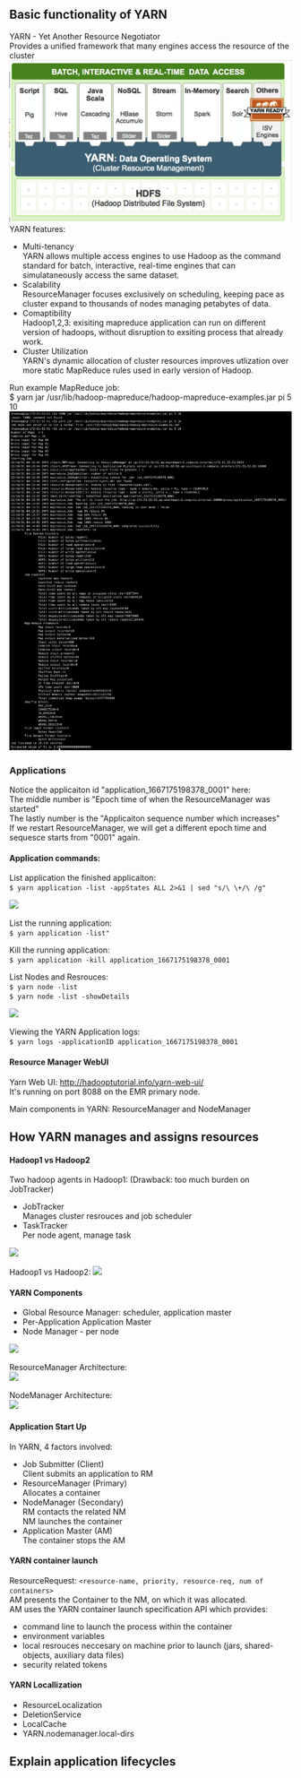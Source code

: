## Basic functionality of YARN
YARN - Yet Another Resource Negotiator<br/>
Provides a unified framework that many engines access the resource of the cluster
<img src="https://github.com/CorrineTan/Understanding-Hadoop-with-AWS-EMR/blob/main/Image/yarn_overall.png">
YARN features:
- Multi-tenancy<br/>
YARN allows multiple access engines to use Hadoop as the command standard for batch, interactive, real-time engines that can simulataneously access the same dataset.<br/>
- Scalability<br/>
ResourceManager focuses exclusively on scheduling, keeping pace as cluster expand to thousands of nodes managing petabytes of data.<br/>
- Comaptibility<br/>
Hadoop1,2,3: exisiting mapreduce application can run on different version of hadoops, without disruption to exsiting process that already work. <br/>
- Cluster Utilization <br/>
YARN's dynamic allocation of cluster resources improves utlization over more static MapReduce rules used in early version of Hadoop.

Run example MapReduce job:<br/>
$ yarn jar /usr/lib/hadoop-mapreduce/hadoop-mapreduce-examples.jar pi 5 10
<img src="https://github.com/CorrineTan/Understanding-Hadoop-with-AWS-EMR/blob/main/Image/example_mapreduce_job.png">

### Applications
Notice the applicaiton id "application_1667175198378_0001" here:<br/>
The middle number is "Epoch time of when the ResourceManager was started"<br/>
The lastly number is the "Applicaiton sequence number which increases"<br/>
If we restart ResourceManager, we will get a different epoch time and sequesce starts from "0001" again.

#### Application commands:
List application the finished applicaiton: <br/>
```$ yarn application -list -appStates ALL 2>&1 | sed "s/\ \+/\ /g"```

<img src="https://github.com/CorrineTan/Understanding-Hadoop-with-AWS-EMR/blob/main/Image/mapreduce_list_application.png">

List the running application: <br/>
```$ yarn application -list"```

Kill the running application: <br/>
```$ yarn application -kill application_1667175198378_0001```

List Nodes and Resrouces: <br/>
```$ yarn node -list``` <br/>
```$ yarn node -list -showDetails``` 

<img src="https://github.com/CorrineTan/Understanding-Hadoop-with-AWS-EMR/blob/main/Image/yarn_node_list.png">

Viewing the YARN Application logs: <br/>
```$ yarn logs -applicationID application_1667175198378_0001``` <br/>

#### Resource Manager WebUI
Yarn Web UI: http://hadooptutorial.info/yarn-web-ui/ <br/>
It's running on port 8088 on the EMR primary node.

Main components in YARN: ResourceManager and NodeManager

## How YARN manages and assigns resources

#### Hadoop1 vs Hadoop2

Two hadoop agents in Hadoop1: (Drawback: too much burden on JobTracker) <br/> 
 - JobTracker <br/>
Manages cluster resrouces and job scheduler <br/>
 - TaskTracker <br/>
Per node agent, manage task 

<img src="https://github.com/CorrineTan/Understanding-Hadoop-with-AWS-EMR/blob/main/Image/yarn_jobtracker_tasktracker.png">

Hadoop1 vs Hadoop2:
<img src="https://github.com/CorrineTan/Understanding-Hadoop-with-AWS-EMR/blob/main/Image/hadoop1_vs_hadoop2.png">

#### YARN Components
 - Global Resource Manager: scheduler, application master
 - Per-Application Application Master
 - Node Manager - per node

<img src="https://github.com/CorrineTan/Understanding-Hadoop-with-AWS-EMR/blob/main/Image/yarn_rm.png">

ResourceManager Architecture: <br/>
<img src="https://github.com/CorrineTan/Understanding-Hadoop-with-AWS-EMR/blob/main/Image/yarn_rm_architecture.png">

NodeManager Architecture: <br/>
<img src="https://github.com/CorrineTan/Understanding-Hadoop-with-AWS-EMR/blob/main/Image/yarn_nm_architecture.png">

#### Application Start Up
In YARN, 4 factors involved: <br/>
- Job Submitter (Client) <br/>
Client submits an application to RM <br/>
- ResourceManager (Primary) <br/>
Allocates a container <br/>
- NodeManager (Secondary) <br/>
RM contacts the related NM <br/>
NM launches the container <br/>
- Application Master (AM) <br/>
The container stops the AM

#### YARN container launch
ResourceRequest: ```<resource-name, priority, resource-req, num of containers>``` <br/>
AM presents the Container to the NM, on which it was allocated.<br/>
AM uses the YARN container launch specification API which provides:<br/>
- command line to launch the process within the container <br/>
- environment variables <br/>
- local resrouces neccesary on machine prior to launch (jars, shared-objects, auxiliary data files) <br/>
- security related tokens <br/>

#### YARN Locallization
- ResourceLocalization
- DeletionService
- LocalCache
- YARN.nodemanager.local-dirs


## Explain application lifecycles
